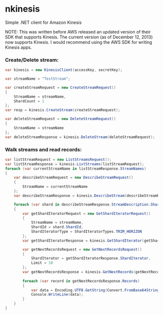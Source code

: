 nkinesis
========

Simple .NET client for Amazon Kinesis

NOTE: This was written before AWS released an updated version of their SDK that supports Kinesis.  The current version (as of December 12, 2013) now supports Kinesis.  I would recommend using the AWS SDK for writing Kinesis apps.


### Create/Delete stream:

```csharp
var kinesis = new KinesisClient(accessKey, secretKey);

var streamName = "TestStream";

var createStreamRequest = new CreateStreamRequest()
{
    StreamName = streamName,
    ShardCount = 1
};
var resp = kinesis.CreateStream(createStreamRequest);

var deleteStreamRequest = new DeleteStreamRequest()
{
    StreamName = streamName
};
var deleteStreamResponse = kinesis.DeleteStream(deleteStreamRequest);


```        
    
### Walk streams and read records:

```csharp
var listStreamRequest = new ListStreamsRequest();
var listStreamResponse = kinesis.ListStreams(listStreamRequest);
foreach (var currentStreamName in listStreamResponse.StreamNames)
{
    var describeStreamRequest = new DescribeStreamRequest() 
    { 
        StreamName = currentStreamName 
    };
    var describeStreamResponse = kinesis.DescribeStream(describeStreamRequest);

    foreach (var shard in describeStreamResponse.StreamDescription.Shards)
    {
        var getShardIteratorRequest = new GetShardIteratorRequest()
        {
            StreamName = streamName,
            ShardId = shard.ShardId,
            ShardIteratorType = ShardIteratorTypes.TRIM_HORIZON
        };
        var getShardIteratorResponse = kinesis.GetShardIterator(getShardIteratorRequest);

        var getNextRecordsRequest = new GetNextRecordsRequest() 
        { 
            ShardIterator = getShardIteratorResponse.ShardIterator, 
            Limit = 10 
        };
        var getNextRecordsResponse = kinesis.GetNextRecords(getNextRecordsRequest);
        
        foreach (var record in getNextRecordsResponse.Records)
        {
            var data = Encoding.UTF8.GetString(Convert.FromBase64String(record.Data));
            Console.WriteLine(data);
        }
    }
}

```

